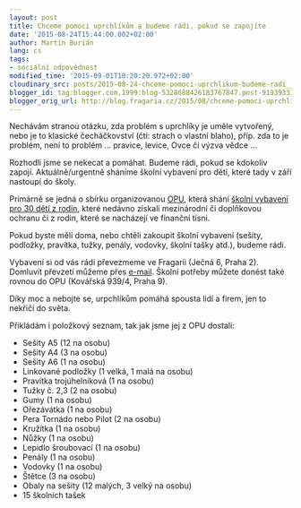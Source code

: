 ```yaml
---
layout: post
title: Chceme pomoci uprchlíkům a budeme rádi, pokud se zapojíte
date: '2015-08-24T15:44:00.002+02:00'
author: Martin Burián
lang: cs
tags:
- sociální odpovědnost
modified_time: '2015-09-01T10:20:20.972+02:00'
cloudinary_src: posts/2015-08-24-chceme-pomoci-uprchlikum-budeme-radi__1.jpg
blogger_id: tag:blogger.com,1999:blog-5328688426183767847.post-91939331689386814
blogger_orig_url: http://blog.fragaria.cz/2015/08/chceme-pomoci-uprchlikum-budeme-radi.html
---
```


Nechávám stranou otázku, zda problém s uprchlíky je uměle vytvořený,
nebo je to klasické čecháčkovství (čti: strach o vlastní blaho), příp.
zda to je problém, není to problém ... pravice, levice, Ovce či výzva
vědce ...

Rozhodli jsme se nekecat a pomáhat. Budeme rádi, pokud se kdokoliv
zapojí. Aktuálně/urgentně sháníme školní vybavení pro děti, které tady
v září nastoupí do školy.

Primárně se jedná o sbírku organizovanou [OPU](http://www.opu.cz/),
která shání [školní vybavení pro 30 dětí
z rodin](http://www.opu.cz/cz/article/409), které nedávno získali
mezinárodní či doplňkovou ochranu či z rodin, které se nacházejí ve
finanční tísni.

Pokud byste měli doma, nebo chtěli zakoupit školní vybavení (sešity,
podložky, pravítka, tužky, penály, vodovky, školní tašky atd.), budeme
rádi.

Vybavení si od vás rádi převezmeme ve Fragarii (Ječná 6, Praha 2).
Domluvit převzetí můžeme přes
[e-mail](mailto:martin.burian@fragaria.cz). Školní potřeby můžete donést
také rovnou do OPU (Kovářská 939/4, Praha 9).

Díky moc a nebojte se, urpchlíkům pomáhá spousta lidí a firem, jen to
nekřičí do světa.

Přikládám i položkový seznam, tak jak jsme jej z OPU dostali:

  - Sešity A5 (12 na osobu)
  - Sešity A4 (3 na osobu)
  - Sešity A6 (1 na osobu)
  - Linkované podložky (1 velká, 1 malá na osobu)
  - Pravítka trojúhelníková (1 na osobu)
  - Tužky č. 2,3 (2 na osobu)
  - Gumy (1 na osobu)
  - Ořezávátka (1 na osobu)
  - Pera Tornádo nebo Pilot (2 na osobu)
  - Kružítka (1 na osobu)
  - Nůžky (1 na osobu)
  - Lepidlo šroubovací (1 na osobu)
  - Penály (1 na osobu)
  - Vodovky (1 na osobu)
  - Štětce (3 na osobu)
  - Obaly na sešity (12 malých, 3 velký na osobu)
  - 15 školních tašek
